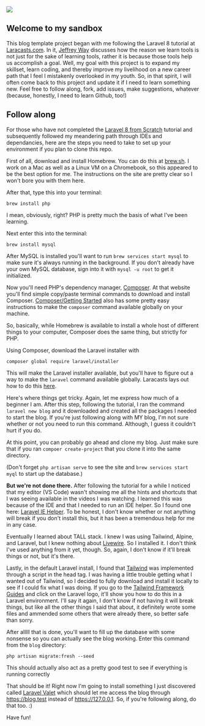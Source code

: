 <img src="Laravel-8-From-Scratch-Wallpaper.png" />

## Welcome to my sandbox

This blog template project began with me following the Laravel 8 tutorial at [Laracasts.com](https://laracasts.com/series/laravel-8-from-scratch). In it, [Jeffrey Way](https://github.com/JeffreyWay) discusses how the reason we learn tools is not just for the sake of learning tools, rather it is because those tools help us accomplish a goal. Well, my goal with this project is to expand my skillset, learn coding, and thereby improve my livelihood on a new career path that I feel I mistakenly overlooked in my youth. So, in that spirit, I will often come back to this project and update it if I need to learn something new. Feel free to follow along, fork, add issues, make suggestions, whatever (because, honestly, I need to learn Github, too!)

## Follow along

For those who have not completed the [Laravel 8 from Scratch](https://laracasts.com/series/laravel-8-from-scratch) tutorial and subsequently followed my meandering path through IDEs and dependancies, here are the steps you need to take to set up your environment if you plan to clone this repo.

First of all, download and install Homebrew. You can do this at [brew.sh](https://brew.sh). I work on a Mac as well as a Linux VM on a Chromebook, so this appeared to be the best option for me. The instructions on the site are pretty clear so I won't bore you with them here.

After that, type this into your terminal:

`brew install php`

I mean, obviously, right? PHP is pretty much the basis of what I've been learning.

Next enter this into the terminal:

`brew install mysql`

After MySQL is installed you'll want to run `brew services start mysql` to make sure it's always running in the background. If you don't already have your own MySQL database, sign into it with `mysql -u root` to get it initialized.

Now you'll need PHP's dependency manager, [Composer](https://getcomposer.org/install). At that website you'll find simple copy/paste terminal commands to download and install Composer. [Composer/Getting Started](https://getcomposer.org/doc/00-intro.md#globally) also has some pretty easy instructions to make the `composer` command available globally on your machine.

So, basically, while Homebrew is available to install a whole host of different things to your computer, Composer does the same thing, but strictly for PHP.

Using Composer, download the Laravel installer with 

`composer global require laravel/installer`

This will make the Laravel installer available, but you'll have to figure out a way to make the `laravel` command available globally. Laracasts lays out how to do this [here](https://laracasts.com/series/laravel-8-from-scratch/episodes/3).

Here's where things get tricky. Again, let me express how much of a beginner I am. After this step, following the tutorial, I ran the command `laravel new blog` and it downloaded and created all the packages I needed to start the blog. If you're just following along with MY blog, I'm not sure whether or not you need to run this command. Although, I guess it couldn't hurt if you do.

At this point, you can probably go ahead and clone my blog. Just make sure that if you ran `compoer create-project` that you clone it into the same directory.

(Don't forget `php artisan serve` to see the site and `brew services start myql` to start up the database.)

**But we're not done there.** After following the tutorial for a while I noticed that my editor (VS Code) wasn't showing me all the hints and shortcuts that I was seeing available in the videos I was watching. I learned this was because of the IDE and that I needed to run an IDE helper. So I found one here: [Laravel IE Helper](https://github.com/barryvdh/laravel-ide-helper). To be honest, I don't know whether or not anything will break if you don't install this, but it has been a tremendous help for me in any case.

Eventually I learned about TALL stack. I knew I was using Tailwind, Alpine, and Laravel, but I knew nothing about [Livewire](https://laravel-livewire.com/). So I installed it. I don't think I've used anything from it yet, though. So, again, I don't know if it'll break things or not, but it's there.

Lastly, in the default Laravel install, I found that [Tailwind](https://tailwindcss.com) was implemented through a script in the head tag. I was having a little trouble getting what I wanted out of Tailwind, so I decided to fully download and install it locally to see if I could fix what I was doing. If you go to the [Tailwind Framework Guides](https://tailwindcss.com/docs/installation/framework-guides) and click on the Laravel logo, it'll show you how to do this in a Laravel environment. I'll say it again, I don't know if not having it will break things, but like all the other things I said that about, it definitely wrote some files and ammended some others that were already there, so better safe than sorry.

After alllll that is done, you'll want to fill up the database with some nonsense so you can actually see the blog working. Enter this command from the `blog` directory:

`php artisan migrate:fresh --seed`

This should actually also act as a pretty good test to see if everything is running correctly

That should be it! Right now I'm going to install something I just discovered called [Laravel Valet](https://laravel.com/docs/8.x/valet#installation) which should let me access the blog through https://blog.test instead of https://127.0.0.1. So, if you're following along, do that too. :) 

Have fun!
